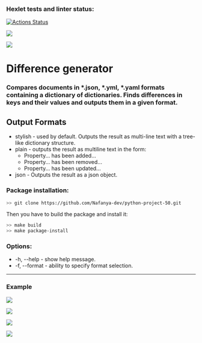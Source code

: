 ### Hexlet tests and linter status:
[![Actions Status](https://github.com/Nafanya-dev/python-project-50/actions/workflows/hexlet-check.yml/badge.svg)](https://github.com/Nafanya-dev/python-project-50/actions)

<a href="https://codeclimate.com/github/Nafanya-dev/python-project-50/maintainability"><img src="https://api.codeclimate.com/v1/badges/71297dd3d7b98aa9c6f8/maintainability" /></a>

<a href="https://codeclimate.com/github/Nafanya-dev/python-project-50/test_coverage"><img src="https://api.codeclimate.com/v1/badges/71297dd3d7b98aa9c6f8/test_coverage" /></a>


# Difference generator
### Compares documents in *.json, *.yml, *.yaml formats containing a dictionary of dictionaries. Finds differences in keys and their values and outputs them in a given format.


## Output Formats

* stylish - used by default. Outputs the result as multi-line text with a tree-like dictionary structure.
* plain - outputs the result as multiline text in the form:
  * Property... has been added...
  * Property... has been removed...
  * Property... has been updated...
* json - Outputs the result as a json object.


### Package installation:

```bash
>> git clone https://github.com/Nafanya-dev/python-project-50.git
```

Then you have to build the package and install it:

```bash
>> make build
>> make package-install
```


### Options:
* -h, --help - show help message.
* -f, --format - ability to specify format selection.


---

### Example

<a href="https://asciinema.org/a/UKfQbDdDlAKjhWLrgF7SH8Sf9" target="_blank"><img src="https://asciinema.org/a/UKfQbDdDlAKjhWLrgF7SH8Sf9.svg" /></a>

<a href="https://asciinema.org/a/MZOFkbD5MV7q0ufNw1CXrGn7C" target="_blank"><img src="https://asciinema.org/a/MZOFkbD5MV7q0ufNw1CXrGn7C.svg" /></a>

<a href="https://asciinema.org/a/HxG4GPmr8avoGUMYOz8cBf7Ha" target="_blank"><img src="https://asciinema.org/a/HxG4GPmr8avoGUMYOz8cBf7Ha.svg" /></a>

<a href="https://asciinema.org/a/oTDeLSpCu91dr7BjkLlNYsyKU" target="_blank"><img src="https://asciinema.org/a/oTDeLSpCu91dr7BjkLlNYsyKU.svg" /></a>
